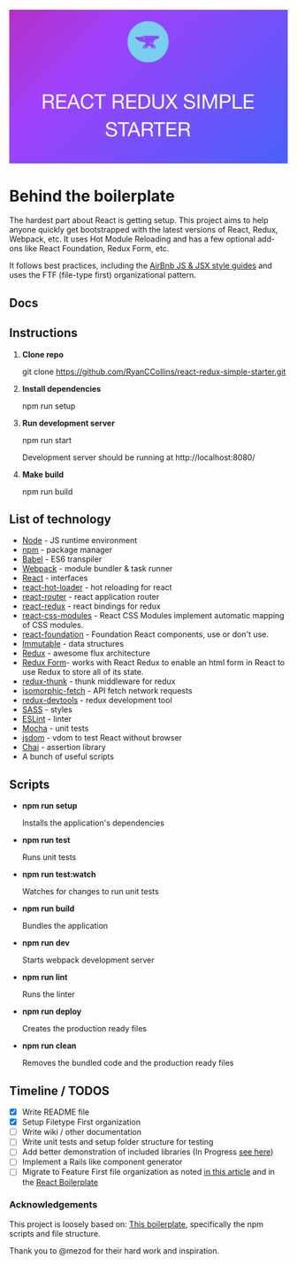 ![React Redux Simple Starter Logo](https://github.com/RyanCCollins/cdn/blob/master/react-redux-simple-starter/boilerplate.png?raw=true)
# Behind the boilerplate
The hardest part about React is getting setup.  This project aims to help anyone quickly get bootstrapped with the latest versions of React, Redux, Webpack, etc.  It uses Hot Module Reloading and has a few optional add-ons like React Foundation, Redux Form, etc.

It follows best practices, including the [AirBnb JS & JSX style guides](https://github.com/airbnb/javascript) and uses the FTF (file-type first) organizational pattern.

## Docs

## Instructions

1. **Clone repo**

    git clone https://github.com/RyanCCollins/react-redux-simple-starter.git

2. **Install dependencies**

    npm run setup

3. **Run development server**

   npm run start

   Development server should be running at http://localhost:8080/

4. **Make build**

   npm run build



## List of technology

- [Node](https://nodejs.org/en/) - JS runtime environment
- [npm](https://www.npmjs.com/) - package manager
- [Babel](https://babeljs.io/) - ES6 transpiler
- [Webpack](https://webpack.github.io/) - module bundler & task runner
- [React](https://facebook.github.io/react/) - interfaces
- [react-hot-loader](https://github.com/gaearon/react-hot-loader) - hot reloading for react
- [react-router](https://github.com/rackt/react-router) - react application router
- [react-redux](https://github.com/rackt/react-redux) - react bindings for redux
- [react-css-modules](https://github.com/gajus/react-css-modules) - React CSS Modules implement automatic mapping of CSS modules.
- [react-foundation](https://github.com/nordsoftware/react-foundation) - Foundation React components, use or don't use.
- [Immutable](https://github.com/facebook/immutable-js) - data structures
- [Redux](https://github.com/rackt/redux) - awesome flux architecture
- [Redux Form](https://github.com/erikras/redux-form)- works with React Redux to enable an html form in React to use Redux to store all of its state.
- [redux-thunk](https://github.com/gaearon/redux-thunk) - thunk middleware for redux
- [isomorphic-fetch](https://github.com/matthew-andrews/isomorphic-fetch) - API fetch network requests
- [redux-devtools](https://github.com/gaearon/redux-devtools) - redux development tool
- [SASS](http://sass-lang.com/) - styles
- [ESLint](http://eslint.org/) - linter
- [Mocha](http://mochajs.org/) - unit tests
- [jsdom](https://github.com/tmpvar/jsdom) - vdom to test React without browser
- [Chai](http://chaijs.com/) - assertion library
- A bunch of useful scripts

## Scripts
- **npm run setup**

    Installs the application's dependencies

- **npm run test**

     Runs unit tests

- **npm run test:watch**

     Watches for changes to run unit tests

- **npm run build**

     Bundles the application

- **npm run dev**

     Starts webpack development server

- **npm run lint**

     Runs the linter

- **npm run deploy**

     Creates the production ready files

- **npm run clean**

    Removes the bundled code and the production ready files


## Timeline / TODOS
* [x] Write README file
* [x] Setup Filetype First organization
* [ ] Write wiki / other documentation
* [ ] Write unit tests and setup folder structure for testing
* [ ] Add better demonstration of included libraries (In Progress [see here](https://github.com/RyanCCollins/react-redux-simple-starter/tree/feat_rc_box_components))
* [ ] Implement a Rails like component generator
* [ ] Migrate to Feature First file organization as noted [in this article](http://engineering.kapost.com/2016/01/organizing-large-react-applications/) and in the [React Boilerplate](https://github.com/mxstbr/react-boilerplate)

### Acknowledgements

This project is loosely based on: [This boilerplate](https://github.com/mezod/boilerplate-koa-redux-react), specifically the npm scripts and file structure.

Thank you to @mezod for their hard work and inspiration.
